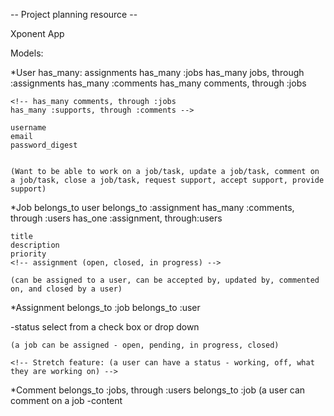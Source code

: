 -- Project planning resource --

Xponent App

Models:

*User
    has_many: assignments
    has_many :jobs
    has_many jobs, through :assignments
    has_many :comments
    has_many comments, through :jobs

    <!-- has_many comments, through :jobs
    has_many :supports, through :comments -->

    username
    email
    password_digest
    

    (Want to be able to work on a job/task, update a job/task, comment on a job/task, close a job/task, request support, accept support, provide support)

*Job
    belongs_to user
    belongs_to :assignment
    has_many :comments, through :users
    has_one :assignment, through:users

    title
    description
    priority
    <!-- assignment (open, closed, in progress) -->

    (can be assigned to a user, can be accepted by, updated by, commented on, and closed by a user)

*Assignment
    belongs_to :job
    belongs_to :user
    
 -status
        select from a check box  or drop down

    (a job can be assigned - open, pending, in progress, closed)

<!-- Status
    belongs_to :user -->
    <!-- Stretch feature: (a user can have a status - working, off, what they are working on) -->

*Comment
    belongs_to :jobs, through :users
    belongs_to :job
    (a user can comment on a job
    -content
    <!-- belongs_to :support     -->
    <!-- belongs_to :user, through :supports -->
<!-- and a user can comment in the support area) -->

<!-- Stretch feature 
Support
    belongs_to :user
    has_many :comments, through users

    (model that is a chat for questions and answers, sharing information and providing team spirit) -->

